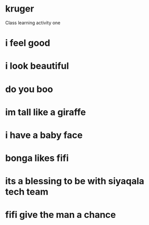 # kruger
Class learning activity one 
# i feel good
# i look beautiful 
# do you boo
# im tall like a giraffe
# i have a baby face
# bonga likes fifi 
# its a blessing to be with siyaqala tech team 
# fifi give the man a chance 
